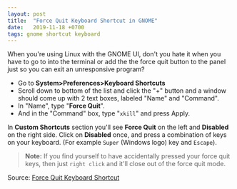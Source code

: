 ```yaml
---
layout:	post
title:	"Force Quit Keyboard Shortcut in GNOME"
date:	2019-11-18 +0700
tags: gnome shortcut keyboard
---
```

When you're using Linux with the GNOME UI, don't you hate it when you have to go to into the terminal or add the the force quit button to the panel just so you can exit an unresponsive program?

- Go to **System>Preferences>Keyboard Shortcuts**
- Scroll down to bottom of the list and click the "+" button and a window should come up with 2 text boxes, labeled "Name" and "Command".
- In "Name", type "**Force Quit**".
- And in the "Command" box, type "`xkill`" and press Apply.

In **Custom Shortcuts** section you'll see **Force Quit** on the left and **Disabled** on the right side. Click on **Disabled** once, and press a combination of keys on your keyboard. (For example `Super` (Windows logo) key and `Escape`).

> **Note:** If you find yourself to have accidentally pressed your force quit keys, then just `right click` and it'll close out of the force quit mode.

Source: [Force Quit Keyboard Shortcut](https://community.linuxmint.com/tutorial/view/30)

